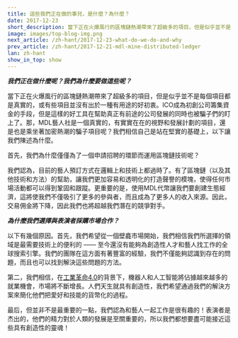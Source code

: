 ```yaml
---
title: 這些我們正在做的事兒，是什麼？為什麼？
date: 2017-12-23
short_description: 當下正在火爆風行的區塊鏈熱潮帶來了超級多的項目，但是似乎並不是每個項目都是真實的，或有些項目並沒有出於一種有用途的好初衷。
image: images/top-blog-img.png
next_article: /zh-hant/2017-12-23-what-do-we-do-and-why
prev_article: /zh-hant/2017-12-21-mdl-mine-distributed-ledger
lan: zh-hant
show_in_top: show
---
```


***我們正在做什麼呢？我們為什麼要做這些呢？***

當下正在火爆風行的區塊鏈熱潮帶來了超級多的項目，但是似乎並不是每個項目都是真實的，或有些項目並沒有出於一種有用途的好初衷。ICO成為初創公司籌集資金的手段，但是這樣的好工具在幫助真正有前途的公司發展的同時也被騙子們的盯上了。那，MDL藝人社是一個真實的，有實實在在的視野和發展計劃的項目，還是也是乘坐著加密熱潮的騙子項目呢？我們相信自己是站在堅實的基礎上，以下讓我們陳述為什麼。

首先，我們為什麼僅僅為了一個申請招聘的環節而運用區塊鏈技術呢？

我們認為，目前的藝人預訂方式在邏輯上和技術上都過時了。有了區塊鏈（以及其他技術和方法）的幫助，讓我們更加容易和透明化的打造聲譽的模塊，使得任何市場活動都可以得到鞏固和跟蹤。更重要的是，使用MDL代幣讓我們要創建生態經濟，這將使我們不僅吸引了更多的參與者，而且成為了更多人的收入來源。因此，交易佣金將下降，因此我們也將超越我們潛在的競爭對手。

***為什麼我們選擇與表演者採購市場合作？***

以下有幾個原因。首先，我們希望從一個壁龕市場開始，我們相信我們所選擇的領域是最需要技術上的便利的 —— 至今還沒有能夠為創造性人才和藝人找工作的全球搜索引擎。我們的團隊在這方面有著豐富的經驗，我們不僅能夠認識到存在的問題，而且也可以找到解決這些問題的方法。

第二，我們相信，在<a href="https://en.wikipedia.org/wiki/Industry_4.0">工業革命4.0</a>的背景下，機器人和人工智能將佔據越來越多的就業機會，市場將不斷增長。人們天生就具有創造性，我們希望通過我們的解決方案來簡化他們把愛好和技能的貨幣化的過程。

最后，但並非不是最重要的一點，我們認為和藝人一起工作是很有趣的！表演者是杰出的，他們的精力對於人類的發展是至關重要的，所以我們都想要盡可能接近這些具有創造性的靈魂！
